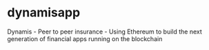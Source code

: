 # dynamisapp
Dynamis - Peer to peer insurance - Using Ethereum to build the next generation of financial apps running on the blockchain
